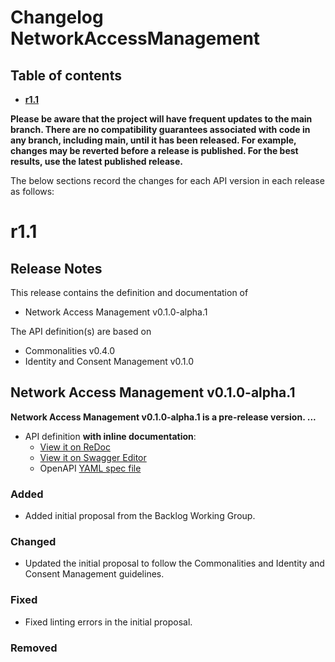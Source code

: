 # Changelog NetworkAccessManagement

## Table of contents

- **[r1.1](#r11)**

**Please be aware that the project will have frequent updates to the main branch.
There are no compatibility guarantees associated with code in any branch, including
main, until it has been released. For example, changes may be reverted before a
release is published. For the best results, use the latest published release.**

The below sections record the changes for each API version in each release as follows:

# r1.1

## Release Notes

This release contains the definition and documentation of

- Network Access Management v0.1.0-alpha.1

The API definition(s) are based on

- Commonalities v0.4.0
- Identity and Consent Management v0.1.0

## Network Access Management v0.1.0-alpha.1

**Network Access Management v0.1.0-alpha.1 is a pre-release version. ...**

- API definition **with inline documentation**:
  - [View it on ReDoc](https://redocly.github.io/redoc/?url=https://raw.githubusercontent.com/camaraproject/NetworkAccessManagement/r1.1/code/API_definitions/network_access_management.yaml&nocors)
  - [View it on Swagger Editor](https://editor.swagger.io/?url=https://raw.githubusercontent.com/camaraproject/NetworkAccessManagement/r1.1/code/API_definitions/network_access_management.yaml)
  - OpenAPI [YAML spec file](https://raw.githubusercontent.com/camaraproject/NetworkAccessManagement/r1.1/code/API_definitions/network_access_management.yaml)

### Added

- Added initial proposal from the Backlog Working Group.

### Changed

- Updated the initial proposal to follow the Commonalities and Identity and Consent
  Management guidelines.

### Fixed

- Fixed linting errors in the initial proposal.

### Removed
